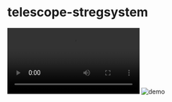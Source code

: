 <!-- TODO: Write introduction, installation guide, mp4 preview -->
# telescope-stregsystem

![demo](assets/demo.mp4)
![demo](assets/demo.gif)
